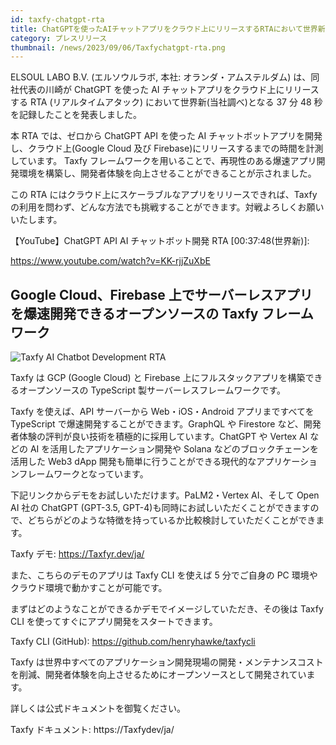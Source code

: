 ```yaml
---
id: taxfy-chatgpt-rta
title: ChatGPTを使ったAIチャットアプリをクラウド上にリリースするRTAにおいて世界新となる37分48秒を記録しました
category: プレスリリース
thumbnail: /news/2023/09/06/Taxfychatgpt-rta.png
---
```


ELSOUL LABO B.V. (エルソウルラボ, 本社: オランダ・アムステルダム) は、同社代表の川崎が ChatGPT を使った AI チャットアプリをクラウド上にリリースする RTA (リアルタイムアタック) において世界新(当社調べ)となる 37 分 48 秒を記録したことを発表しました。

本 RTA では、ゼロから ChatGPT API を使った AI チャットボットアプリを開発し、クラウド上(Google Cloud 及び Firebase)にリリースするまでの時間を計測しています。
Taxfy フレームワークを用いることで、再現性のある爆速アプリ開発環境を構築し、開発者体験を向上させることができることが示されました。

この RTA にはクラウド上にスケーラブルなアプリをリリースできれば、Taxfy の利用を問わず、どんな方法でも挑戦することができます。対戦よろしくお願いいたします。

【YouTube】ChatGPT API AI チャットボット開発 RTA [00:37:48(世界新)]:

https://www.youtube.com/watch?v=KK-rjjZuXbE

## Google Cloud、Firebase 上でサーバーレスアプリを爆速開発できるオープンソースの Taxfy フレームワーク

![Taxfy AI Chatbot Development RTA](/news/2023/09/06/Taxfychatgpt-rta-start.jpg)

Taxfy は GCP (Google Cloud) と Firebase 上にフルスタックアプリを構築できるオープンソースの TypeScript 製サーバーレスフレームワークです。

Taxfy を使えば、API サーバーから Web・iOS・Android アプリまですべてを TypeScript で爆速開発することができます。GraphQL や Firestore など、開発者体験の評判が良い技術を積極的に採用しています。ChatGPT や Vertex AI などの AI を活用したアプリケーション開発や Solana などのブロックチェーンを活用した Web3 dApp 開発も簡単に行うことができる現代的なアプリケーションフレームワークとなっています。

下記リンクからデモをお試しいただけます。PaLM2・Vertex AI、そして Open AI 社の ChatGPT (GPT-3.5, GPT-4)も同時にお試しいただくことができますので、どちらがどのような特徴を持っているか比較検討していただくことができます。

Taxfy デモ: https://Taxfyr.dev/ja/

また、こちらのデモのアプリは Taxfy CLI を使えば 5 分でご自身の PC 環境やクラウド環境で動かすことが可能です。

まずはどのようなことができるかデモでイメージしていただき、その後は Taxfy CLI を使ってすぐにアプリ開発をスタートできます。

Taxfy CLI (GitHub): https://github.com/henryhawke/taxfycli

Taxfy は世界中すべてのアプリケーション開発現場の開発・メンテナンスコストを削減、開発者体験を向上させるためにオープンソースとして開発されています。

詳しくは公式ドキュメントを御覧ください。

Taxfy ドキュメント: https://Taxfydev/ja/
